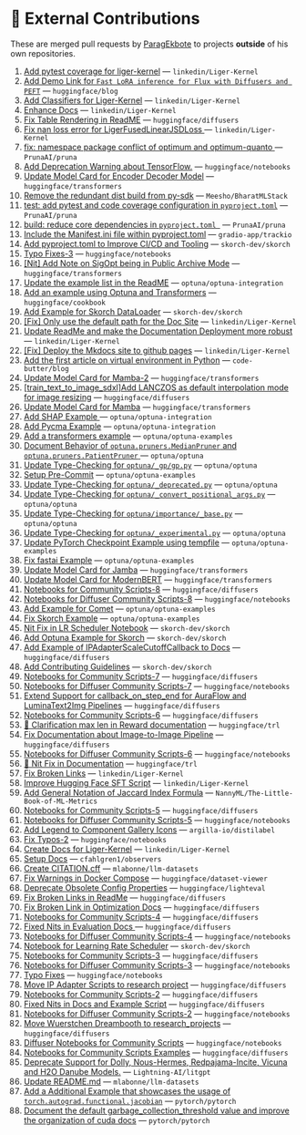 # 💼 External Contributions

These are merged pull requests by [ParagEkbote](https://github.com/ParagEkbote) to projects **outside** of his own repositories.

1. [Add pytest coverage for liger-kernel](https://github.com/linkedin/Liger-Kernel/pull/876) — `linkedin/Liger-Kernel`
2. [Add Demo Link for `Fast LoRA inference for Flux with Diffusers and PEFT`](https://github.com/huggingface/blog/pull/3044) — `huggingface/blog`
3. [Add Classifiers for Liger-Kernel](https://github.com/linkedin/Liger-Kernel/pull/869) — `linkedin/Liger-Kernel`
4. [Enhance Docs](https://github.com/linkedin/Liger-Kernel/pull/867) — `linkedin/Liger-Kernel`
5. [Fix Table Rendering in ReadME](https://github.com/huggingface/diffusers/pull/12245) — `huggingface/diffusers`
6. [Fix nan loss error for LigerFusedLinearJSDLoss ](https://github.com/linkedin/Liger-Kernel/pull/862) — `linkedin/Liger-Kernel`
7. [fix: namespace package conflict of optimum and optimum-quanto ](https://github.com/PrunaAI/pruna/pull/298) — `PrunaAI/pruna`
8. [Add Deprecation Warning about TensorFlow.](https://github.com/huggingface/notebooks/pull/605) — `huggingface/notebooks`
9. [Update Model Card for Encoder Decoder Model](https://github.com/huggingface/transformers/pull/39272) — `huggingface/transformers`
10. [Remove the redundant dist build from py-sdk](https://github.com/Meesho/BharatMLStack/pull/168) — `Meesho/BharatMLStack`
11. [test: add pytest and code coverage configuration in `pyproject.toml`](https://github.com/PrunaAI/pruna/pull/230) — `PrunaAI/pruna`
12. [build: reduce core dependencies in `pyproject.toml `](https://github.com/PrunaAI/pruna/pull/227) — `PrunaAI/pruna`
13. [Include the Manifest.ini file within pyproject.toml](https://github.com/gradio-app/trackio/pull/75) — `gradio-app/trackio`
14. [Add pyproject.toml to Improve CI/CD and Tooling](https://github.com/skorch-dev/skorch/pull/1108) — `skorch-dev/skorch`
15. [Typo Fixes-3](https://github.com/huggingface/notebooks/pull/598) — `huggingface/notebooks`
16. [[Nit] Add Note on SigOpt being in Public Archive Mode](https://github.com/huggingface/transformers/pull/38610) — `huggingface/transformers`
17. [Update the example list in the ReadME](https://github.com/optuna/optuna-integration/pull/234) — `optuna/optuna-integration`
18. [Add an example using Optuna and Transformers](https://github.com/huggingface/cookbook/pull/304) — `huggingface/cookbook`
19. [Add Example for Skorch DataLoader](https://github.com/skorch-dev/skorch/pull/1105) — `skorch-dev/skorch`
20. [[Fix] Only use the default path for the Doc Site](https://github.com/linkedin/Liger-Kernel/pull/727) — `linkedin/Liger-Kernel`
21. [Update ReadMe and make the Documentation Deployment more robust](https://github.com/linkedin/Liger-Kernel/pull/726) — `linkedin/Liger-Kernel`
22. [[Fix] Deploy the Mkdocs site to github pages](https://github.com/linkedin/Liger-Kernel/pull/724) — `linkedin/Liger-Kernel`
23. [Add the first article on virtual environment in Python](https://github.com/code-butter/blog/pull/1) — `code-butter/blog`
24. [Update Model Card for Mamba-2](https://github.com/huggingface/transformers/pull/37951) — `huggingface/transformers`
25. [[train_text_to_image_sdxl]Add LANCZOS as default interpolation mode for image resizing](https://github.com/huggingface/diffusers/pull/11455) — `huggingface/diffusers`
26. [Update Model Card for Mamba](https://github.com/huggingface/transformers/pull/37863) — `huggingface/transformers`
27. [Add SHAP Example ](https://github.com/optuna/optuna-integration/pull/227) — `optuna/optuna-integration`
28. [Add Pycma Example](https://github.com/optuna/optuna-integration/pull/226) — `optuna/optuna-integration`
29. [Add a transformers example](https://github.com/optuna/optuna-examples/pull/322) — `optuna/optuna-examples`
30. [Document Behavior of `optuna.pruners.MedianPruner` and `optuna.pruners.PatientPruner` ](https://github.com/optuna/optuna/pull/6055) — `optuna/optuna`
31. [Update Type-Checking for `optuna/_gp/gp.py`](https://github.com/optuna/optuna/pull/6053) — `optuna/optuna`
32. [Setup Pre-Commit](https://github.com/optuna/optuna-examples/pull/316) — `optuna/optuna-examples`
33. [Update Type-Checking for `optuna/_deprecated.py`](https://github.com/optuna/optuna/pull/6051) — `optuna/optuna`
34. [Update Type-Checking for `optuna/_convert_positional_args.py`](https://github.com/optuna/optuna/pull/6050) — `optuna/optuna`
35. [Update Type-Checking for `optuna/importance/_base.py`](https://github.com/optuna/optuna/pull/6046) — `optuna/optuna`
36. [Update Type-Checking for `optuna/_experimental.py`](https://github.com/optuna/optuna/pull/6045) — `optuna/optuna`
37. [Update PyTorch Checkpoint Example using tempfile](https://github.com/optuna/optuna-examples/pull/313) — `optuna/optuna-examples`
38. [Fix fastai Example](https://github.com/optuna/optuna-examples/pull/312) — `optuna/optuna-examples`
39. [Update Model Card for Jamba](https://github.com/huggingface/transformers/pull/37152) — `huggingface/transformers`
40. [Update Model Card for ModernBERT](https://github.com/huggingface/transformers/pull/37052) — `huggingface/transformers`
41. [Notebooks for Community Scripts-8](https://github.com/huggingface/diffusers/pull/11128) — `huggingface/diffusers`
42. [Notebooks for Diffuser Community Scripts-8](https://github.com/huggingface/notebooks/pull/559) — `huggingface/notebooks`
43. [Add Example for Comet](https://github.com/optuna/optuna-examples/pull/305) — `optuna/optuna-examples`
44. [Fix Skorch Example](https://github.com/optuna/optuna-examples/pull/303) — `optuna/optuna-examples`
45. [Nit Fix in LR Scheduler Notebook](https://github.com/skorch-dev/skorch/pull/1099) — `skorch-dev/skorch`
46. [Add Optuna Example for Skorch](https://github.com/skorch-dev/skorch/pull/1098) — `skorch-dev/skorch`
47. [Add Example of IPAdapterScaleCutoffCallback to Docs](https://github.com/huggingface/diffusers/pull/10934) — `huggingface/diffusers`
48. [Add Contributing Guidelines](https://github.com/skorch-dev/skorch/pull/1097) — `skorch-dev/skorch`
49. [Notebooks for Community Scripts-7](https://github.com/huggingface/diffusers/pull/10846) — `huggingface/diffusers`
50. [Notebooks for Diffuser Community Scripts-7](https://github.com/huggingface/notebooks/pull/554) — `huggingface/notebooks`
51. [Extend Support for callback_on_step_end for AuraFlow and LuminaText2Img Pipelines](https://github.com/huggingface/diffusers/pull/10746) — `huggingface/diffusers`
52. [Notebooks for Community Scripts-6](https://github.com/huggingface/diffusers/pull/10713) — `huggingface/diffusers`
53. [📖 Clarification max len in Reward documentation](https://github.com/huggingface/trl/pull/2740) — `huggingface/trl`
54. [Fix Documentation about Image-to-Image Pipeline](https://github.com/huggingface/diffusers/pull/10704) — `huggingface/diffusers`
55. [Notebooks for Diffuser Community Scripts-6](https://github.com/huggingface/notebooks/pull/551) — `huggingface/notebooks`
56. [📖 Nit Fix in Documentation](https://github.com/huggingface/trl/pull/2722) — `huggingface/trl`
57. [Fix Broken Links](https://github.com/linkedin/Liger-Kernel/pull/547) — `linkedin/Liger-Kernel`
58. [Improve Hugging Face SFT Script](https://github.com/linkedin/Liger-Kernel/pull/539) — `linkedin/Liger-Kernel`
59. [Add General Notation of Jaccard Index Formula](https://github.com/NannyML/The-Little-Book-of-ML-Metrics/pull/174) — `NannyML/The-Little-Book-of-ML-Metrics`
60. [Notebooks for Community Scripts-5](https://github.com/huggingface/diffusers/pull/10499) — `huggingface/diffusers`
61. [Notebooks for Diffuser Community Scripts-5](https://github.com/huggingface/notebooks/pull/548) — `huggingface/notebooks`
62. [Add Legend to Component Gallery Icons](https://github.com/argilla-io/distilabel/pull/1090) — `argilla-io/distilabel`
63. [Fix Typos-2](https://github.com/huggingface/notebooks/pull/540) — `huggingface/notebooks`
64. [Create Docs for Liger-Kernel](https://github.com/linkedin/Liger-Kernel/pull/485) — `linkedin/Liger-Kernel`
65. [Setup Docs](https://github.com/cfahlgren1/observers/pull/55) — `cfahlgren1/observers`
66. [Create CITATION.cff](https://github.com/mlabonne/llm-datasets/pull/10) — `mlabonne/llm-datasets`
67. [Fix Warnings in Docker Compose](https://github.com/huggingface/dataset-viewer/pull/3120) — `huggingface/dataset-viewer`
68. [Deprecate Obsolete Config Properties](https://github.com/huggingface/lighteval/pull/433) — `huggingface/lighteval`
69. [Fix Broken Links in ReadMe](https://github.com/huggingface/diffusers/pull/10117) — `huggingface/diffusers`
70. [Fix Broken Link in Optimization Docs](https://github.com/huggingface/diffusers/pull/10105) — `huggingface/diffusers`
71. [Notebooks for Community Scripts-4](https://github.com/huggingface/diffusers/pull/10094) — `huggingface/diffusers`
72. [Fixed Nits in Evaluation Docs ](https://github.com/huggingface/diffusers/pull/10063) — `huggingface/diffusers`
73. [Notebooks for Diffuser Community Scripts-4](https://github.com/huggingface/notebooks/pull/536) — `huggingface/notebooks`
74. [Notebook for Learning Rate Scheduler](https://github.com/skorch-dev/skorch/pull/1074) — `skorch-dev/skorch`
75. [Notebooks for Community Scripts-3](https://github.com/huggingface/diffusers/pull/10032) — `huggingface/diffusers`
76. [Notebooks for Diffuser Community Scripts-3](https://github.com/huggingface/notebooks/pull/535) — `huggingface/notebooks`
77. [Typo Fixes](https://github.com/huggingface/notebooks/pull/530) — `huggingface/notebooks`
78. [Move IP Adapter Scripts to research project](https://github.com/huggingface/diffusers/pull/9960) — `huggingface/diffusers`
79. [Notebooks for Community Scripts-2](https://github.com/huggingface/diffusers/pull/9952) — `huggingface/diffusers`
80. [Fixed Nits in Docs and Example Script](https://github.com/huggingface/diffusers/pull/9940) — `huggingface/diffusers`
81. [Notebooks for Diffuser Community Scripts-2](https://github.com/huggingface/notebooks/pull/527) — `huggingface/notebooks`
82. [Move Wuerstchen Dreambooth to research_projects](https://github.com/huggingface/diffusers/pull/9935) — `huggingface/diffusers`
83. [Diffuser Notebooks for Community Scripts](https://github.com/huggingface/notebooks/pull/525) — `huggingface/notebooks`
84. [ Notebooks for Community Scripts Examples](https://github.com/huggingface/diffusers/pull/9905) — `huggingface/diffusers`
85. [Deprecate Support for Dolly, Nous-Hermes, Redpajama-Incite, Vicuna and H2O Danube Models.](https://github.com/Lightning-AI/litgpt/pull/1821) — `Lightning-AI/litgpt`
86. [Update README.md](https://github.com/mlabonne/llm-datasets/pull/6) — `mlabonne/llm-datasets`
87. [Add a Additional Example that showcases the usage of `torch.autograd.functional.jacobian`](https://github.com/pytorch/pytorch/pull/155683) — `pytorch/pytorch`
88. [Document the default garbage_collection_threshold value and improve the organization of cuda docs](https://github.com/pytorch/pytorch/pull/155341) — `pytorch/pytorch`
